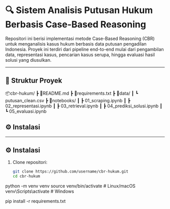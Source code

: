 # 🔍 Sistem Analisis Putusan Hukum Berbasis Case-Based Reasoning

Repositori ini berisi implementasi metode Case-Based Reasoning (CBR) untuk menganalisis kasus hukum berbasis data putusan pengadilan Indonesia. Proyek ini terdiri dari pipeline end-to-end mulai dari pengambilan data, representasi kasus, pencarian kasus serupa, hingga evaluasi hasil solusi yang diusulkan.

---

## 📁 Struktur Proyek
📦cbr-hukum/
┣ 📜README.md
┣ 📜requirements.txt
┣ 📁data/
┃ ┗ putusan_clean.csv
┣ 📁notebooks/
┃ ┣ 01_scraping.ipynb
┃ ┣ 02_representasi.ipynb
┃ ┣ 03_retrieval.ipynb
┃ ┣ 04_prediksi_solusi.ipynb
┃ ┗ 05_evaluasi.ipynb
## ⚙️ Instalasi


---

## ⚙️ Instalasi

1. Clone repositori:
   ```bash
   git clone https://github.com/username/cbr-hukum.git
   cd cbr-hukum

python -m venv venv
source venv/bin/activate     # Linux/macOS
venv\Scripts\activate        # Windows

pip install -r requirements.txt
